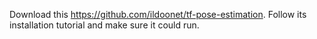 
Download this https://github.com/ildoonet/tf-pose-estimation. Follow its installation tutorial and make sure it could run.